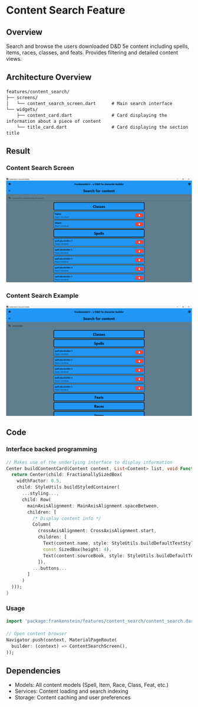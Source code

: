 # Content Search Feature

## Overview
Search and browse the users downloaded D&D 5e content including spells, items, races, classes, and feats. Provides filtering and detailed content views.

## Architecture Overview
```
features/content_search/
├── screens/
│   └── content_search_screen.dart      # Main search interface
└── widgets/
    ├── content_card.dart               # Card displaying the information about a piece of content
    └── title_card.dart                 # Card displaying the section title
```

## Result
### Content Search Screen
![Content search screen](../../../docs/images/content_search/content_search_screen.png)

### Content Search Example
![Content search example](../../../docs/images/content_search/content_search_example.png)

## Code
### Interface backed programming
```dart
// Makes use of the underlying interface to display information
Center buildContentCard(Content content, List<Content> list, void Function(Content) onDelete) {
  return Center(child: FractionallySizedBox(
    widthFactor: 0.5, 
    child: StyleUtils.buildStyledContainer(
      ...styling...,
      child: Row(
        mainAxisAlignment: MainAxisAlignment.spaceBetween,
        children: [
          /* Display content info */
          Column(
            crossAxisAlignment: CrossAxisAlignment.start,
            children: [
              Text(content.name, style: StyleUtils.buildDefaultTextStyle(fontWeight: FontWeight.bold, fontSize: 16)),
              const SizedBox(height: 4),
              Text(content.sourceBook, style: StyleUtils.buildDefaultTextStyle(fontSize: 14).copyWith(fontStyle: FontStyle.italic)),
            ]),
          ...buttons...
        ]
      )
  )));
}

```

### Usage
```dart
import 'package:frankenstein/features/content_search/content_search.dart';

// Open content browser
Navigator.push(context, MaterialPageRoute(
  builder: (context) => ContentSearchScreen(),
));
```

## Dependencies
- Models: All content models (Spell, Item, Race, Class, Feat, etc.)
- Services: Content loading and search indexing
- Storage: Content caching and user preferences
